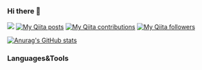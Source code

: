 ### Hi there 👋 
![](https://komarev.com/ghpvc/?username=miuradaiki)
[![My Qiita posts](https://qiita-badge.apiapi.app/s/miu-P/posts.svg)](http://qiita.com/miu-P)
[![My Qiita contributions](https://qiita-badge.apiapi.app/s/miu-P/contributions.svg)](http://qiita.com/miu-P)
[![My Qiita followers](https://qiita-badge.apiapi.app/s/miu-P/followers.svg)](http://qiita.com/miu-P)


[![Anurag's GitHub stats](https://github-readme-stats.vercel.app/api?username=miuradaiki)](https://github.com/anuraghazra/github-readme-stats)

### Languages&Tools
